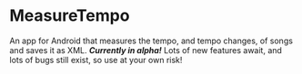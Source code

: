 # MeasureTempo
An app for Android that measures the tempo, and tempo changes, of songs and saves it as XML. ***Currently in alpha!***
Lots of new features await, and lots of bugs still exist, so use at your own risk!


